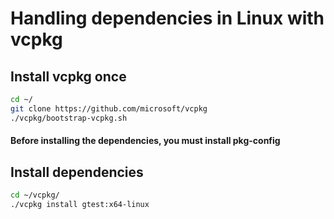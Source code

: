 # Handling dependencies in Linux with vcpkg

## Install vcpkg once
```bash
cd ~/
git clone https://github.com/microsoft/vcpkg
./vcpkg/bootstrap-vcpkg.sh
```
#### Before installing the dependencies, you must install pkg-config

## Install dependencies
```bash
cd ~/vcpkg/
./vcpkg install gtest:x64-linux
```
